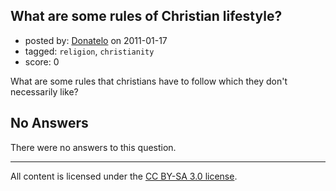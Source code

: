## What are some rules of Christian lifestyle?

- posted by: [Donatelo](https://stackexchange.com/users/-1/196-donatelo) on 2011-01-17
- tagged: `religion`, `christianity`
- score: 0

What are some rules that christians have to follow which they don't necessarily like?

## No Answers

There were no answers to this question.


---

All content is licensed under the [CC BY-SA 3.0 license](https://creativecommons.org/licenses/by-sa/3.0/).
